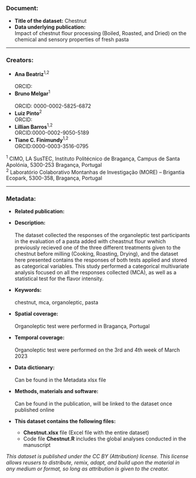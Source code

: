 ### Document:
- **Title of the dataset:** Chestnut
- **Data underlying publication:** <br/>
Impact of chestnut flour processing (Boiled, Roasted, and Dried) on the chemical and sensory properties of fresh pasta

---

### Creators:
- **Ana Beatriz**<sup>1,2</sup>  <br/>	
ORCID:  <br/>
- **Bruno Melgar**<sup>1</sup>  <br/>	
ORCID: 0000-0002-5825-6872 <br/>
- **Luiz Pinto**<sup>2</sup>  <br/>	
ORCID:  <br/>
- **Lillian Barros**<sup>1,2</sup>  <br/>
ORCID:0000-0002-9050-5189 <br/>
- **Tiane C. Finimundy**<sup>1,2</sup>  <br/>
ORCID:0000-0003-3516-0795 <br/>

<sup>1</sup> CIMO, LA SusTEC, Instituto Politécnico de Bragança, Campus de Santa Apolónia, 5300-253 Bragança, Portugal<br/>
<sup>2</sup> Laboratório Colaborativo Montanhas de Investigação (MORE) – Brigantia Ecopark, 5300-358, Bragança, Portugal 
 <br/>


---
### Metadata:
- **Related publication:**

- **Description:** <br/>	
The dataset collected the responses of the organoleptic test participants in the evaluation of a pasta added with cheastnut flour wwhich previously recieved one of the three different treatments given to the chestnut before milling (Cooking, Roasting, Drying), and the dataset here presented contains the responses of both tests applied and stored as categorical variables. This study performed a categorical multivariate analysis focused on all the responses collected (MCA), as well as a statistical test for the flavor intensity.

- **Keywords:** <br/>	
chestnut, mca, organoleptic, pasta

- **Spatial coverage:** <br/>	
Organoleptic test were performed in Bragança, Portugal

- **Temporal coverage:** <br/>	
Organoleptic test were performed on the 3rd and 4th week of March 2023

- **Data dictionary:** <br/>	
Can be found in the Metadata xlsx file

- **Methods, materials and software:** <br/>	
Can be found in the publication, will be linked to the dataset once published online

- **This dataset contains the following files:**
  - **Chestnut.xlsx** file (Excel file with the entire dataset)
  - Code file **Chestnut.R** includes the global analyses conducted in the manuscript

*This dataset is published under the CC BY (Attribution) license.
This license allows reusers to distribute, remix, adapt, and build upon the material in any medium or format, so long as attribution is given to the creator.*
